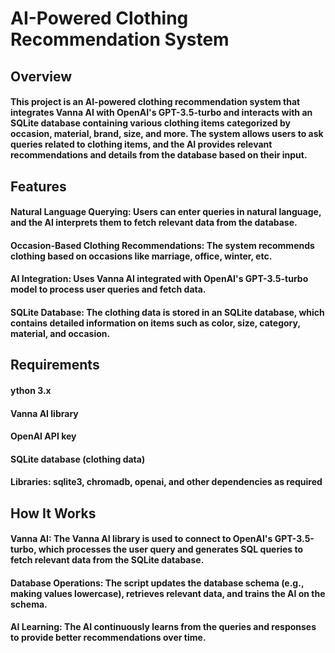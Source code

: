 # AI-Powered Clothing Recommendation System

## Overview
#### This project is an AI-powered clothing recommendation system that integrates Vanna AI with OpenAI's GPT-3.5-turbo and interacts with an SQLite database containing various clothing items categorized by occasion, material, brand, size, and more. The system allows users to ask queries related to clothing items, and the AI provides relevant recommendations and details from the database based on their input.
## Features
#### Natural Language Querying: Users can enter queries in natural language, and the AI interprets them to fetch relevant data from the database.
#### Occasion-Based Clothing Recommendations: The system recommends clothing based on occasions like marriage, office, winter, etc.
#### AI Integration: Uses Vanna AI integrated with OpenAI's GPT-3.5-turbo model to process user queries and fetch data.
#### SQLite Database: The clothing data is stored in an SQLite database, which contains detailed information on items such as color, size, category, material, and occasion.
## Requirements
#### ython 3.x
#### Vanna AI library
#### OpenAI API key
#### SQLite database (clothing data)
#### Libraries: sqlite3, chromadb, openai, and other dependencies as required
## How It Works
#### Vanna AI: The Vanna AI library is used to connect to OpenAI's GPT-3.5-turbo, which processes the user query and generates SQL queries to fetch relevant data from the SQLite database.
#### Database Operations: The script updates the database schema (e.g., making values lowercase), retrieves relevant data, and trains the AI on the schema.
#### AI Learning: The AI continuously learns from the queries and responses to provide better recommendations over time.
